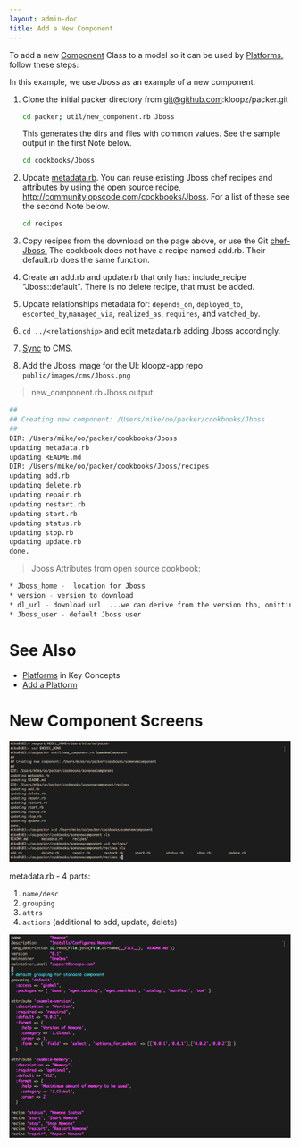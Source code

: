 ```yaml
---
layout: admin-doc
title: Add a New Component
---
```



To add a new [Component](../key-concepts/index.html#component) Class to a model so it can be used by 
[Platforms,](../key-concepts/index.html#platform) follow these steps:

In this example, we use *Jboss* as an example of a new component.

1. Clone the initial packer directory from git@github.com:kloopz/packer.git

    ~~~bash
    cd packer; util/new_component.rb Jboss
    ~~~

     This generates the dirs and files with common values. See the sample output in the first Note below.

    ~~~bash
    cd cookbooks/Jboss
    ~~~

2. Update <a href="/developer/references/metadata.html">metadata.rb</a>. You can reuse existing Jboss chef recipes and attributes by using the open source recipe, http://community.opscode.com/cookbooks/Jboss. For a list of these see the second Note below.

    ~~~bash
    cd recipes
    ~~~

3. Copy recipes from the download on the page above, or use the Git [chef-Jboss.](https://github.com/bryanwb/chef-Jboss/tree/master/recipes) The cookbook does not have a recipe named add.rb. Their default.rb does the same function.
4. Create an add.rb and update.rb that only has: include_recipe "Jboss::default". There is no delete recipe, that must be added.
5. Update relationships metadata for: `depends_on`, `deployed_to`, `escorted_by`,`managed_via`, `realized_as`, `requires`, and `watched_by`.
6. `cd ../<relationship>` and edit metadata.rb adding Jboss accordingly.
7. <a href="/developer/howto/cms-sync.html">Sync</a> to CMS.
8. Add the Jboss image for the UI: kloopz-app repo `public/images/cms/Jboss.png`

> new_component.rb Jboss output:

~~~bash
##
## Creating new component: /Users/mike/oo/packer/cookbooks/Jboss
##
DIR: /Users/mike/oo/packer/cookbooks/Jboss
updating metadata.rb
updating README.md
DIR: /Users/mike/oo/packer/cookbooks/Jboss/recipes
updating add.rb
updating delete.rb
updating repair.rb
updating restart.rb
updating start.rb
updating status.rb
updating stop.rb
updating update.rb
done.
~~~

> Jboss Attributes from open source cookbook:

~~~bash
* Jboss_home -  location for Jboss
* version - version to download
* dl_url - download url  ...we can derive from the version tho, omitting
* Jboss_user - default Jboss user
~~~

# See Also

* <a href="/developer/key-concepts/index.html">Platforms</a> in Key Concepts
* <a href="/developer/howto/add-a-platform.html">Add a Platform</a>

# New Component Screens

![New component screen 1](/assets/docs/local/images/new-component-screen-1.png)

metadata.rb  - 4 parts:

1. `name/desc`
2. `grouping`
3. `attrs`
4. `actions` (additional to add, update, delete)

![New component screen 2](/assets/docs/local/images/new-component-screen-2.png)
